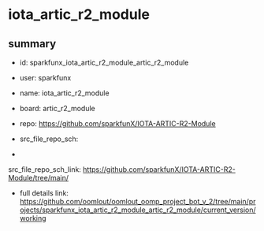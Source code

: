# iota_artic_r2_module
 
## summary 
* id: sparkfunx_iota_artic_r2_module_artic_r2_module
* user: sparkfunx
* name: iota_artic_r2_module
* board: artic_r2_module
* repo: https://github.com/sparkfunX/IOTA-ARTIC-R2-Module



* src_file_repo_sch: 
*
 src_file_repo_sch_link: https://github.com/sparkfunX/IOTA-ARTIC-R2-Module/tree/main/
* full details link: https://github.com/oomlout/oomlout_oomp_project_bot_v_2/tree/main/projects/sparkfunx_iota_artic_r2_module_artic_r2_module/current_version/working  






